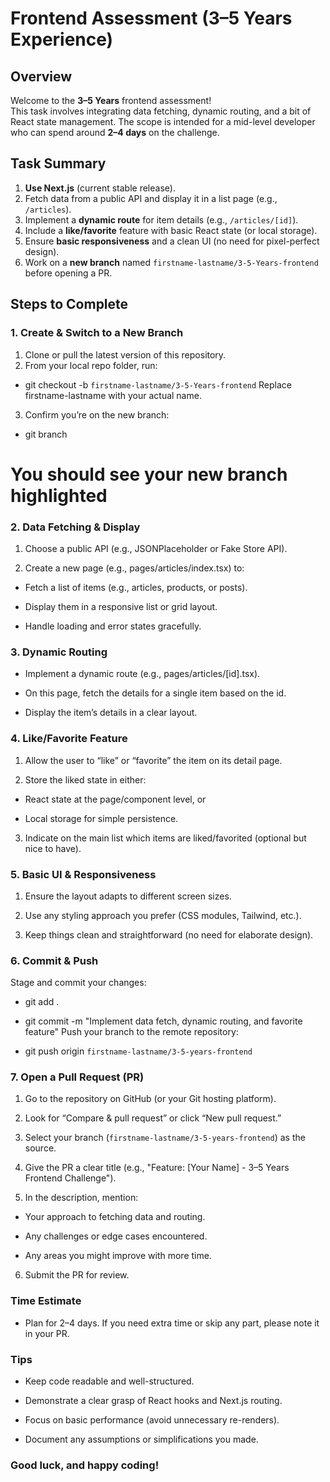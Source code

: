 # Frontend Assessment (3–5 Years Experience)

## Overview

Welcome to the **3–5 Years** frontend assessment!  
This task involves integrating data fetching, dynamic routing, and a bit of React state management. The scope is intended for a mid-level developer who can spend around **2–4 days** on the challenge.

## Task Summary

1. **Use Next.js** (current stable release).
2. Fetch data from a public API and display it in a list page (e.g., `/articles`).
3. Implement a **dynamic route** for item details (e.g., `/articles/[id]`).
4. Include a **like/favorite** feature with basic React state (or local storage).
5. Ensure **basic responsiveness** and a clean UI (no need for pixel-perfect design).
6. Work on a **new branch** named `firstname-lastname/3-5-Years-frontend` before opening a PR.

## Steps to Complete

### 1. Create & Switch to a New Branch

1. Clone or pull the latest version of this repository.
2. From your local repo folder, run:

- git checkout -b `firstname-lastname/3-5-Years-frontend`
  Replace firstname-lastname with your actual name.

3. Confirm you’re on the new branch:

- git branch

# You should see your new branch highlighted

### 2. Data Fetching & Display

1. Choose a public API (e.g., JSONPlaceholder or Fake Store API).

2. Create a new page (e.g., pages/articles/index.tsx) to:

- Fetch a list of items (e.g., articles, products, or posts).

- Display them in a responsive list or grid layout.

- Handle loading and error states gracefully.

### 3. Dynamic Routing

- Implement a dynamic route (e.g., pages/articles/[id].tsx).

- On this page, fetch the details for a single item based on the id.

- Display the item’s details in a clear layout.

### 4. Like/Favorite Feature

1. Allow the user to “like” or “favorite” the item on its detail page.

2. Store the liked state in either:

- React state at the page/component level, or

- Local storage for simple persistence.

3. Indicate on the main list which items are liked/favorited (optional but nice to have).

### 5. Basic UI & Responsiveness

1. Ensure the layout adapts to different screen sizes.

2. Use any styling approach you prefer (CSS modules, Tailwind, etc.).

3. Keep things clean and straightforward (no need for elaborate design).

### 6. Commit & Push

Stage and commit your changes:

- git add .
- git commit -m "Implement data fetch, dynamic routing, and favorite feature"
  Push your branch to the remote repository:

- git push origin `firstname-lastname/3-5-years-frontend`

### 7. Open a Pull Request (PR)

1. Go to the repository on GitHub (or your Git hosting platform).

2. Look for “Compare & pull request” or click “New pull request.”

3. Select your branch (`firstname-lastname/3-5-years-frontend`) as the source.

4. Give the PR a clear title (e.g., "Feature: [Your Name] - 3–5 Years Frontend Challenge").

5. In the description, mention:

- Your approach to fetching data and routing.

- Any challenges or edge cases encountered.

- Any areas you might improve with more time.

6. Submit the PR for review.

### Time Estimate

- Plan for 2–4 days. If you need extra time or skip any part, please note it in your PR.

### Tips

- Keep code readable and well-structured.

- Demonstrate a clear grasp of React hooks and Next.js routing.

- Focus on basic performance (avoid unnecessary re-renders).

- Document any assumptions or simplifications you made.

### Good luck, and happy coding!
